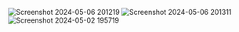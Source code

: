 ![Screenshot 2024-05-06 201219](https://github.com/stevexserrano/Design-6/assets/116859332/06c20473-8bf5-4613-9faf-93d08c2103e6)
![Screenshot 2024-05-06 201311](https://github.com/stevexserrano/Design-6/assets/116859332/978f825d-b138-482f-8618-9015aff22498)
![Screenshot 2024-05-02 195719](https://github.com/stevexserrano/Design-6/assets/116859332/37554026-2fcb-48fb-a425-afb8ed0c3172)
